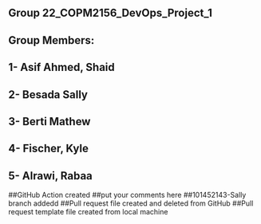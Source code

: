 ## Group 22_COPM2156_DevOps_Project_1

## Group Members:
## 1- Asif Ahmed, Shaid
## 2- Besada Sally
## 3- Berti Mathew
## 4- Fischer, Kyle
## 5- Alrawi, Rabaa

##GitHub Action created
##put your comments here
##101452143-Sally branch addedd
##Pull request file created and deleted from GitHub 
##Pull request template file created from local machine


